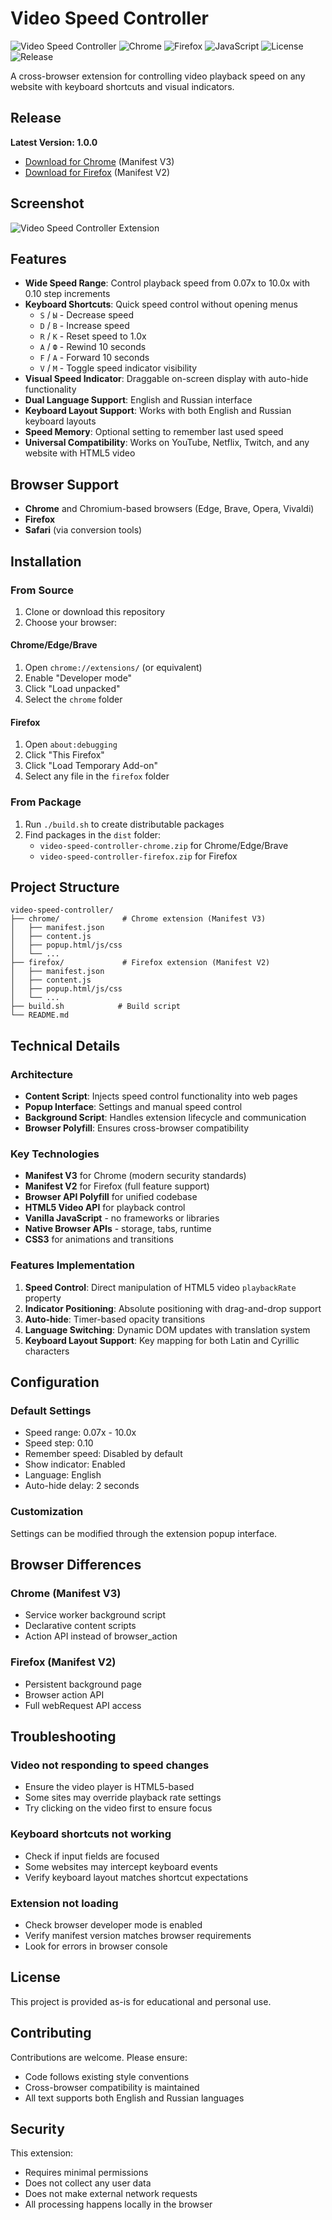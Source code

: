 # Video Speed Controller

![Video Speed Controller](https://img.shields.io/badge/VIDEO%20SPEED-CONTROLLER-blue?style=for-the-badge) ![Chrome](https://img.shields.io/badge/CHROME-Manifest%20V3-4285F4?style=for-the-badge&logo=googlechrome&logoColor=white) ![Firefox](https://img.shields.io/badge/FIREFOX-Manifest%20V2-FF7139?style=for-the-badge&logo=firefox&logoColor=white) ![JavaScript](https://img.shields.io/badge/JAVASCRIPT-F7DF1E?style=for-the-badge&logo=javascript&logoColor=black) ![License](https://img.shields.io/badge/LICENSE-MIT-green?style=for-the-badge) ![Release](https://img.shields.io/badge/RELEASE-v1.0.0-orange?style=for-the-badge)

A cross-browser extension for controlling video playback speed on any website with keyboard shortcuts and visual indicators.

## Release

**Latest Version: 1.0.0**

- [Download for Chrome](https://github.com/euvar/video-speed-controller/releases/download/chrome-v1.0.0/video-speed-controller-chrome.zip) (Manifest V3)
- [Download for Firefox](https://github.com/euvar/video-speed-controller/releases/download/firefox-v1.0.0/video-speed-controller-firefox.zip) (Manifest V2)

## Screenshot

![Video Speed Controller Extension](image.png)

## Features

- **Wide Speed Range**: Control playback speed from 0.07x to 10.0x with 0.10 step increments
- **Keyboard Shortcuts**: Quick speed control without opening menus
  - `S` / `Ы` - Decrease speed
  - `D` / `В` - Increase speed
  - `R` / `К` - Reset speed to 1.0x
  - `A` / `Ф` - Rewind 10 seconds
  - `F` / `А` - Forward 10 seconds
  - `V` / `М` - Toggle speed indicator visibility
- **Visual Speed Indicator**: Draggable on-screen display with auto-hide functionality
- **Dual Language Support**: English and Russian interface
- **Keyboard Layout Support**: Works with both English and Russian keyboard layouts
- **Speed Memory**: Optional setting to remember last used speed
- **Universal Compatibility**: Works on YouTube, Netflix, Twitch, and any website with HTML5 video

## Browser Support

- **Chrome** and Chromium-based browsers (Edge, Brave, Opera, Vivaldi)
- **Firefox**
- **Safari** (via conversion tools)

## Installation

### From Source

1. Clone or download this repository
2. Choose your browser:

#### Chrome/Edge/Brave
1. Open `chrome://extensions/` (or equivalent)
2. Enable "Developer mode"
3. Click "Load unpacked"
4. Select the `chrome` folder

#### Firefox
1. Open `about:debugging`
2. Click "This Firefox"
3. Click "Load Temporary Add-on"
4. Select any file in the `firefox` folder

### From Package

1. Run `./build.sh` to create distributable packages
2. Find packages in the `dist` folder:
   - `video-speed-controller-chrome.zip` for Chrome/Edge/Brave
   - `video-speed-controller-firefox.zip` for Firefox

## Project Structure

```
video-speed-controller/
├── chrome/              # Chrome extension (Manifest V3)
│   ├── manifest.json
│   ├── content.js
│   ├── popup.html/js/css
│   └── ...
├── firefox/             # Firefox extension (Manifest V2)
│   ├── manifest.json
│   ├── content.js
│   ├── popup.html/js/css
│   └── ...
├── build.sh            # Build script
└── README.md
```

## Technical Details

### Architecture

- **Content Script**: Injects speed control functionality into web pages
- **Popup Interface**: Settings and manual speed control
- **Background Script**: Handles extension lifecycle and communication
- **Browser Polyfill**: Ensures cross-browser compatibility

### Key Technologies

- **Manifest V3** for Chrome (modern security standards)
- **Manifest V2** for Firefox (full feature support)
- **Browser API Polyfill** for unified codebase
- **HTML5 Video API** for playback control
- **Vanilla JavaScript** - no frameworks or libraries
- **Native Browser APIs** - storage, tabs, runtime
- **CSS3** for animations and transitions

### Features Implementation

1. **Speed Control**: Direct manipulation of HTML5 video `playbackRate` property
2. **Indicator Positioning**: Absolute positioning with drag-and-drop support
3. **Auto-hide**: Timer-based opacity transitions
4. **Language Switching**: Dynamic DOM updates with translation system
5. **Keyboard Layout Support**: Key mapping for both Latin and Cyrillic characters

## Configuration

### Default Settings

- Speed range: 0.07x - 10.0x
- Speed step: 0.10
- Remember speed: Disabled by default
- Show indicator: Enabled
- Language: English
- Auto-hide delay: 2 seconds

### Customization

Settings can be modified through the extension popup interface.

## Browser Differences

### Chrome (Manifest V3)
- Service worker background script
- Declarative content scripts
- Action API instead of browser_action

### Firefox (Manifest V2)
- Persistent background page
- Browser action API
- Full webRequest API access

## Troubleshooting

### Video not responding to speed changes
- Ensure the video player is HTML5-based
- Some sites may override playback rate settings
- Try clicking on the video first to ensure focus

### Keyboard shortcuts not working
- Check if input fields are focused
- Some websites may intercept keyboard events
- Verify keyboard layout matches shortcut expectations

### Extension not loading
- Check browser developer mode is enabled
- Verify manifest version matches browser requirements
- Look for errors in browser console

## License

This project is provided as-is for educational and personal use.

## Contributing

Contributions are welcome. Please ensure:
- Code follows existing style conventions
- Cross-browser compatibility is maintained
- All text supports both English and Russian languages

## Security

This extension:
- Requires minimal permissions
- Does not collect any user data
- Does not make external network requests
- All processing happens locally in the browser